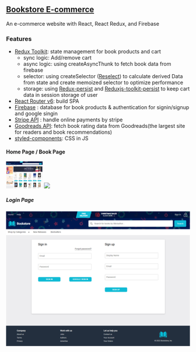 ## [Bookstore E-commerce ](https://effervescent-muffin-f405f0.netlify.app/)

An e-commerce website with React, React Redux, and Firebase


### Features

- [Redux Toolkit](https://redux-toolkit.js.org/): state management for book products and cart
  - sync logic: Add/remove cart 
  - async logic: using createAsyncThunk to fetch book data from firebase
  - selector: using createSelector ([Reselect](https://www.npmjs.com/package/reselect)) to calculate derived Data from state and create memoized selector to optimize performance
  - storage: using [Redux-persist](https://www.npmjs.com/package/redux-persist) and [Reduxjs-toolkit-persist](https://www.npmjs.com/package/reduxjs-toolkit-persist) to keep cart data in session storage of user
- [React Router v6](https://reactrouter.com/en/main): build SPA 
- [Firebase](https://firebase.google.com/) : database for book products & authentication for signin/signup and google singin
- [Stripe API](https://www.npmjs.com/package/stripe) : handle online payments by stripe
- [Goodreads API](https://www.goodreads.com/api): fetch book rating data from Goodreads(the largest site for readers and book recommendations)
- [styled-components](https://styled-components.com/): CSS in JS


#### Home Page / Book Page
<p float="left">
  <img src="https://github.com/jssffl/bookstore-app/blob/main/bookstore-app-homepage.png" width="100" />
  <img src="https://github.com/jssffl/bookstore-app/blob/main/bookstore-app-homepage.png](https://github.com/jssffl/bookstore-app/blob/main/bookstore-app-bookpage.png" width="100" /> 
</p>


##### Login Page
![image](https://github.com/jssffl/bookstore-app/blob/main/bookstore-app-authpage.png)
